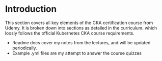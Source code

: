 # Introduction

This section covers all key elements of the CKA certification course from Udemy. It is broken down into sections as detailed in the curriculum. which loosly follows the official Kubernetes CKA course requirements. 

- Readme docs cover my notes from the lectures, and will be updated periodically.
- Example .yml files are my attempt to answer the course quizzes

